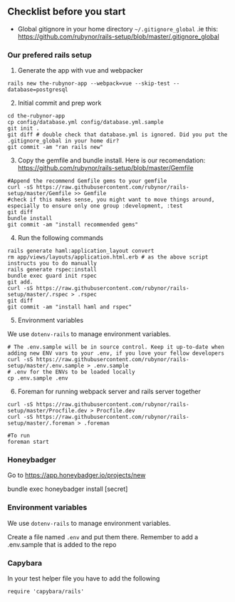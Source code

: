 ## Checklist before you start

 - Global gitignore in your home directory `~/.gitignore_global` .ie this:  https://github.com/rubynor/rails-setup/blob/master/.gitignore_global


### Our prefered rails setup

1. Generate the app with vue and webpacker

```
rails new the-rubynor-app --webpack=vue --skip-test --database=postgresql
```

2. Initial commit and prep work

```
cd the-rubynor-app
cp config/database.yml config/database.yml.sample
git init .
git diff # double check that database.yml is ignored. Did you put the .gitignore_global in your home dir?
git commit -am "ran rails new"
```    


3. Copy the gemfile and bundle install. Here is our recomendation: 
 https://github.com/rubynor/rails-setup/blob/master/Gemfile

``` 
#Append the recommend Gemfile gems to your gemfile
curl -sS https://raw.githubusercontent.com/rubynor/rails-setup/master/Gemfile >> Gemfile
#check if this makes sense, you might want to move things around, especially to ensure only one group :development, :test 
git diff 
bundle install
git commit -am "install recommended gems"
```    

4. Run the following commands

```
rails generate haml:application_layout convert
rm app/views/layouts/application.html.erb # as the above script instructs you to do manually
rails generate rspec:install
bundle exec guard init rspec
git add.
curl -sS https://raw.githubusercontent.com/rubynor/rails-setup/master/.rspec > .rspec
git diff
git commit -am "install haml and rspec"
```

5. Environment variables

We use `dotenv-rails` to manage environment variables.
```
# The .env.sample will be in source control. Keep it up-to-date when adding new ENV vars to your .env, if you love your fellow developers
curl -sS https://raw.githubusercontent.com/rubynor/rails-setup/master/.env.sample > .env.sample
# .env for the ENVs to be loaded locally
cp .env.sample .env
```



6. Foreman for running webpack server and rails server together

```
curl -sS https://raw.githubusercontent.com/rubynor/rails-setup/master/Procfile.dev > Procfile.dev
curl -sS https://raw.githubusercontent.com/rubynor/rails-setup/master/.foreman > .foreman

#To run
foreman start
```

### Honeybadger
Go to https://app.honeybadger.io/projects/new

bundle exec honeybadger install [secret]

### Environment variables
We use `dotenv-rails` to manage environment variables.

Create a file named `.env` and put them there. Remember to add a .env.sample that is added to the repo

### Capybara
In your test helper file you have to add the following
```
require 'capybara/rails'
```
